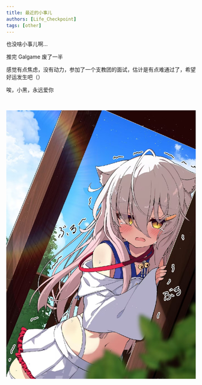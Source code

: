 ```yaml
---
title: 最近的小事儿
authors: [Life_Checkpoint]
tags: [other]
---
```


也没啥小事儿啊...

<!-- truncate -->

推完 Galgame 废了一半

感觉有点焦虑，没有动力，参加了一个支教团的面试，估计是有点难通过了，希望好运发生吧（）

唉，小黑，永远爱你

<br />

![小黑，嘻嘻](kuro.jpg)